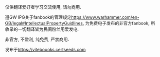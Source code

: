 仅供翻译爱好者学习交流使用, 请勿商用.

遵GW IPG关于fanbook的管理规定<https://www.warhammer.com/en-GB/legal#IntellectualPropertyGuidlines>, 为免费电子发布的非官方fanbook, 所收录的一切翻译皆为民间粉丝用爱发电.

非官方, 不盈利, 纯免费, 严禁商用.

发布于<https://viteboooks.certseeds.com>
